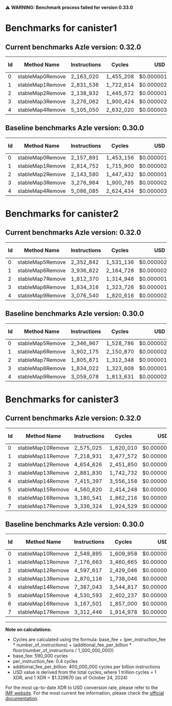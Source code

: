 ⚠️ **WARNING: Benchmark process failed for version 0.33.0**

# Benchmarks for canister1

## Current benchmarks Azle version: 0.32.0

| Id  | Method Name      | Instructions | Cycles    | USD           | USD/Million Calls | Change                            |
| --- | ---------------- | ------------ | --------- | ------------- | ----------------- | --------------------------------- |
| 0   | stableMap0Remove | 2_163_020    | 1_455_208 | $0.0000019349 | $1.93             | <font color="red">+5_129</font>   |
| 1   | stableMap1Remove | 2_831_536    | 1_722_614 | $0.0000022905 | $2.29             | <font color="red">+16_784</font>  |
| 2   | stableMap2Remove | 2_138_932    | 1_445_572 | $0.0000019221 | $1.92             | <font color="green">-4_648</font> |
| 3   | stableMap3Remove | 3_276_062    | 1_900_424 | $0.0000025269 | $2.52             | <font color="green">-902</font>   |
| 4   | stableMap4Remove | 5_105_050    | 2_632_020 | $0.0000034997 | $3.49             | <font color="red">+18_965</font>  |

## Baseline benchmarks Azle version: 0.30.0

| Id  | Method Name      | Instructions | Cycles    | USD           | USD/Million Calls |
| --- | ---------------- | ------------ | --------- | ------------- | ----------------- |
| 0   | stableMap0Remove | 2_157_891    | 1_453_156 | $0.0000019322 | $1.93             |
| 1   | stableMap1Remove | 2_814_752    | 1_715_900 | $0.0000022816 | $2.28             |
| 2   | stableMap2Remove | 2_143_580    | 1_447_432 | $0.0000019246 | $1.92             |
| 3   | stableMap3Remove | 3_276_964    | 1_900_785 | $0.0000025274 | $2.52             |
| 4   | stableMap4Remove | 5_086_085    | 2_624_434 | $0.0000034896 | $3.48             |

# Benchmarks for canister2

## Current benchmarks Azle version: 0.32.0

| Id  | Method Name      | Instructions | Cycles    | USD           | USD/Million Calls | Change                           |
| --- | ---------------- | ------------ | --------- | ------------- | ----------------- | -------------------------------- |
| 0   | stableMap5Remove | 2_352_842    | 1_531_136 | $0.0000020359 | $2.03             | <font color="red">+5_875</font>  |
| 1   | stableMap6Remove | 3_936_822    | 2_164_728 | $0.0000028784 | $2.87             | <font color="red">+34_647</font> |
| 2   | stableMap7Remove | 1_812_370    | 1_314_948 | $0.0000017484 | $1.74             | <font color="red">+6_499</font>  |
| 3   | stableMap8Remove | 1_834_316    | 1_323_726 | $0.0000017601 | $1.76             | <font color="red">+294</font>    |
| 4   | stableMap9Remove | 3_076_540    | 1_820_616 | $0.0000024208 | $2.42             | <font color="red">+17_462</font> |

## Baseline benchmarks Azle version: 0.30.0

| Id  | Method Name      | Instructions | Cycles    | USD           | USD/Million Calls |
| --- | ---------------- | ------------ | --------- | ------------- | ----------------- |
| 0   | stableMap5Remove | 2_346_967    | 1_528_786 | $0.0000020328 | $2.03             |
| 1   | stableMap6Remove | 3_902_175    | 2_150_870 | $0.0000028599 | $2.85             |
| 2   | stableMap7Remove | 1_805_871    | 1_312_348 | $0.0000017450 | $1.74             |
| 3   | stableMap8Remove | 1_834_022    | 1_323_608 | $0.0000017600 | $1.75             |
| 4   | stableMap9Remove | 3_059_078    | 1_813_631 | $0.0000024115 | $2.41             |

# Benchmarks for canister3

## Current benchmarks Azle version: 0.32.0

| Id  | Method Name       | Instructions | Cycles    | USD           | USD/Million Calls | Change                           |
| --- | ----------------- | ------------ | --------- | ------------- | ----------------- | -------------------------------- |
| 0   | stableMap10Remove | 2_575_025    | 1_620_010 | $0.0000021541 | $2.15             | <font color="red">+25_130</font> |
| 1   | stableMap11Remove | 7_218_931    | 3_477_572 | $0.0000046240 | $4.62             | <font color="red">+42_268</font> |
| 2   | stableMap12Remove | 4_654_626    | 2_451_850 | $0.0000032602 | $3.26             | <font color="red">+57_009</font> |
| 3   | stableMap13Remove | 2_881_830    | 1_742_732 | $0.0000023173 | $2.31             | <font color="red">+11_714</font> |
| 4   | stableMap14Remove | 7_415_397    | 3_556_158 | $0.0000047285 | $4.72             | <font color="red">+28_354</font> |
| 5   | stableMap15Remove | 4_560_620    | 2_414_248 | $0.0000032102 | $3.21             | <font color="red">+30_027</font> |
| 6   | stableMap16Remove | 3_180_541    | 1_862_216 | $0.0000024761 | $2.47             | <font color="red">+13_040</font> |
| 7   | stableMap17Remove | 3_336_324    | 1_924_529 | $0.0000025590 | $2.55             | <font color="red">+23_878</font> |

## Baseline benchmarks Azle version: 0.30.0

| Id  | Method Name       | Instructions | Cycles    | USD           | USD/Million Calls |
| --- | ----------------- | ------------ | --------- | ------------- | ----------------- |
| 0   | stableMap10Remove | 2_549_895    | 1_609_958 | $0.0000021407 | $2.14             |
| 1   | stableMap11Remove | 7_176_663    | 3_460_665 | $0.0000046015 | $4.60             |
| 2   | stableMap12Remove | 4_597_617    | 2_429_046 | $0.0000032298 | $3.22             |
| 3   | stableMap13Remove | 2_870_116    | 1_738_046 | $0.0000023110 | $2.31             |
| 4   | stableMap14Remove | 7_387_043    | 3_544_817 | $0.0000047134 | $4.71             |
| 5   | stableMap15Remove | 4_530_593    | 2_402_237 | $0.0000031942 | $3.19             |
| 6   | stableMap16Remove | 3_167_501    | 1_857_000 | $0.0000024692 | $2.46             |
| 7   | stableMap17Remove | 3_312_446    | 1_914_978 | $0.0000025463 | $2.54             |

---

**Note on calculations:**

- Cycles are calculated using the formula: base_fee + (per_instruction_fee \* number_of_instructions) + (additional_fee_per_billion \* floor(number_of_instructions / 1_000_000_000))
- base_fee: 590_000 cycles
- per_instruction_fee: 0.4 cycles
- additional_fee_per_billion: 400_000_000 cycles per billion instructions
- USD value is derived from the total cycles, where 1 trillion cycles = 1 XDR, and 1 XDR = $1.329670 (as of October 24, 2024)

For the most up-to-date XDR to USD conversion rate, please refer to the [IMF website](https://www.imf.org/external/np/fin/data/rms_sdrv.aspx).
For the most current fee information, please check the [official documentation](https://internetcomputer.org/docs/current/developer-docs/gas-cost#execution).
